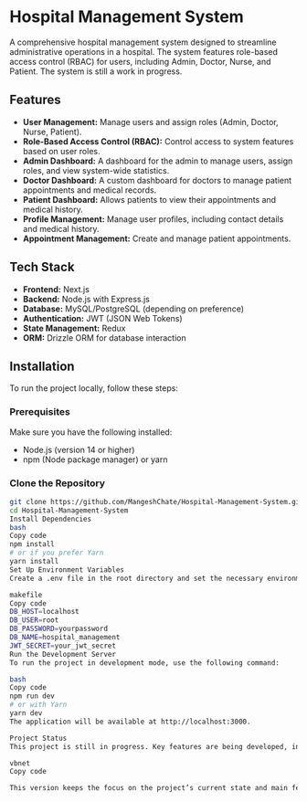 # Hospital Management System

A comprehensive hospital management system designed to streamline administrative operations in a hospital. The system features role-based access control (RBAC) for users, including Admin, Doctor, Nurse, and Patient. The system is still a work in progress.

## Features

- **User Management:** Manage users and assign roles (Admin, Doctor, Nurse, Patient).
- **Role-Based Access Control (RBAC):** Control access to system features based on user roles.
- **Admin Dashboard:** A dashboard for the admin to manage users, assign roles, and view system-wide statistics.
- **Doctor Dashboard:** A custom dashboard for doctors to manage patient appointments and medical records.
- **Patient Dashboard:** Allows patients to view their appointments and medical history.
- **Profile Management:** Manage user profiles, including contact details and medical history.
- **Appointment Management:** Create and manage patient appointments.

## Tech Stack

- **Frontend:** Next.js
- **Backend:** Node.js with Express.js
- **Database:** MySQL/PostgreSQL (depending on preference)
- **Authentication:** JWT (JSON Web Tokens)
- **State Management:** Redux
- **ORM:** Drizzle ORM for database interaction

## Installation

To run the project locally, follow these steps:

### Prerequisites

Make sure you have the following installed:
- Node.js (version 14 or higher)
- npm (Node package manager) or yarn

### Clone the Repository

```bash
git clone https://github.com/MangeshChate/Hospital-Management-System.git
cd Hospital-Management-System
Install Dependencies
bash
Copy code
npm install
# or if you prefer Yarn
yarn install
Set Up Environment Variables
Create a .env file in the root directory and set the necessary environment variables. For example:

makefile
Copy code
DB_HOST=localhost
DB_USER=root
DB_PASSWORD=yourpassword
DB_NAME=hospital_management
JWT_SECRET=your_jwt_secret
Run the Development Server
To run the project in development mode, use the following command:

bash
Copy code
npm run dev
# or with Yarn
yarn dev
The application will be available at http://localhost:3000.

Project Status
This project is still in progress. Key features are being developed, including the role-based dashboards and advanced user management capabilities. Further enhancements and bug fixes will be made as development continues.

vbnet
Copy code

This version keeps the focus on the project’s current state and main features while excluding the sections you requested to omit. Let me know if you need any further adjustments!
